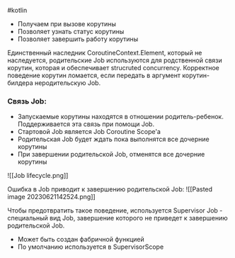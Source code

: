 #kotlin  

- Получаем при вызове корутины
- Позволяет узнать статус корутины
- Позволяет завершить работу корутины

Единственный наследник CoroutineContext.Element, который не наследуется, родительские Job используются для родственной связи корутин, которая и обеспечивает strucruted concurrency.
Корректное поведение корутин ломается, если передать в аргумент корутин-билдера неродительскую Job.

### Связь Job:

- Запускаемые корутины находятся в отношении родитель-ребенок. Поддерживается эта связь при помощи Job.
- Стартовой Job является Job Coroutine Scope'а
- Родительская Job будет ждать пока выполнятся все дочерние корутины
- При завершении родительской Job, отменятся все дочерние корутины

![[Job lifecycle.png]]

Ошибка в Job приводит к завершению родительской Job:
![[Pasted image 20230621142524.png]]

Чтобы предотвратить такое поведение, используется Supervisor Job - cпециальный вид Job, завершение которого не приведет к завершению родительской Job. 
- Может быть создан фабричной функцией
- По умолчанию используется в SupervisorScope